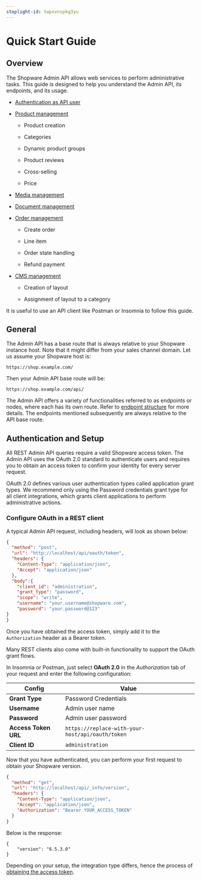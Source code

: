 ```yaml
---
stoplight-id: twpxvnspkg3yu
---
```


# Quick Start Guide

## Overview

The Shopware Admin API allows web services to perform administrative tasks. This guide is designed to help you understand the Admin API, its endpoints, and its usage.

* [Authentication as API user](#authentication-and-setup)

* [Product management](02-product-management.md)

    * Product creation

    * Categories

    * Dynamic product groups

    * Product reviews

    * Cross-selling

    * Price

* [Media management](03-media-handling.md)

* [Document management](04-document-management.md)

* [Order management](05-order-management.md)

    * Create order

    * Line item

    * Order state handling

    * Refund payment

* [CMS management](06-cms-handling.md)

    * Creation of layout

    * Assignment of layout to a category

It is useful to use an API client like Postman or Insomnia to follow this guide.

## General

The Admin API has a base route that is always relative to your Shopware instance host. Note that it might differ from your sales channel domain. Let us assume your Shopware host is:

```
https://shop.example.com/
```

Then your Admin API base route will be:

```
https://shop.example.com/api/
```

The Admin API offers a variety of functionalities referred to as endpoints or nodes, where each has its own route. Refer to [endpoint structure](https://shopware.stoplight.io/docs/admin-api/ZG9jOjEyMzA1ODA5-endpoint-structure) for more details. The endpoints mentioned subsequently are always relative to the API base route.

## Authentication and Setup

All REST Admin API queries require a valid Shopware access token. The Admin API uses the OAuth 2.0 standard to authenticate users and requires you to obtain an access token to confirm your identity for every server request.

OAuth 2.0 defines various user authentication types called application grant types. We recommend only using the Password credentials grant type for all client integrations, which grants client applications to perform administrative actions.

### Configure OAuth in a REST client

A typical Admin API request, including headers, will look as shown below:

```json http
{
  "method": "post",
  "url": "http://localhost/api/oauth/token",
  "headers": {
    "Content-Type": "application/json",
    "Accept": "application/json"
  },
  "body":{
    "client_id": "administration",
    "grant_type": "password",
    "scope": "write",
    "username": "your.username@shopware.com",
    "password": "your.password@123"
}
}
```

Once you have obtained the access token, simply add it to the `Authorization` header as a Bearer token.

Many REST clients also come with built-in functionality to support the OAuth grant flows.

In Insomnia or Postman, just select **OAuth 2.0** in the *Authorization* tab of your request and enter the following configuration:

| Config               | Value                                             |
|--------------------- | ------------------------------------------------- |
| **Grant Type**       | Password Credentials                              |
| **Username**         | Admin user name                                   |
| **Password**         | Admin user password                               |
| **Access Token URL** | `https://replace-with-your-host/api/oauth/token`  |
| **Client ID**        | `administration`                                  |

Now that you have authenticated, you can perform your first request to obtain your Shopware version.

```json http
{
  "method": "get",
  "url": "http://localhost/api/_info/version",
  "headers": {
    "Content-Type": "application/json",
    "Accept": "application/json",
    "Authorization": "Bearer YOUR_ACCESS_TOKEN"
  }
}
```

Below is the response:

```
{
    "version": "6.5.3.0"
}
```

Depending on your setup, the integration type differs, hence the process of [obtaining the access token](https://shopware.stoplight.io/docs/admin-api/ZG9jOjEwODA3NjQx-authentication#obtain-an-access-token).

